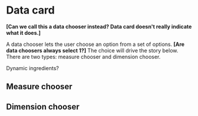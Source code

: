 # Data card

**\[Can we call this a data chooser instead? Data card doesn't really indicate what it does.\]**

A data chooser lets the user choose an option from a set of options. **\[Are data choosers always select 1?\]** The choice will drive the story below. There are two types:  measure chooser and dimension chooser.

Dynamic ingredients?

## Measure chooser

## Dimension chooser

